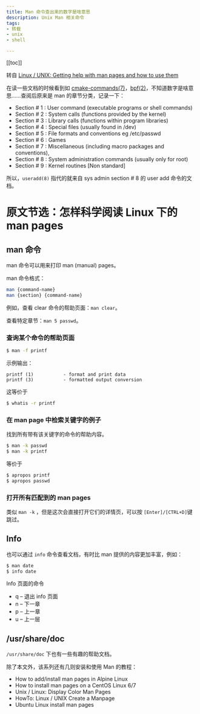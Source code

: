 ```yaml
---
title: Man 命令查出来的数字是啥意思
description: Unix Man 相关命令
tags: 
- 转载
- unix 
- shell

---
```


[[toc]]

转自 [Linux / UNIX: Getting help with man pages and how to use them](https://www.cyberciti.biz/faq/howto-use-linux-unix-man-pages/)

在读一些文档的时候看到如 [cmake-commands(7)](https://cmake.org/cmake/help/latest/manual/cmake-commands.7.html)，[bpf(2)](https://man7.org/linux/man-pages/man2/bpf.2.html)，不知道数字是啥意思……查阅后原来是 man 的章节分类，记录一下：

- Section # 1 : User command (executable programs or shell commands)
- Section # 2 : System calls (functions provided by the kernel)
- Section # 3 : Library calls (functions within program libraries)
- Section # 4 : Special files (usually found in /dev)
- Section # 5 : File formats and conventions eg /etc/passwd
- Section # 6 : Games
- Section # 7 : Miscellaneous (including macro packages and conventions),
- Section # 8 : System administration commands (usually only for root)
- Section # 9 : Kernel routines [Non standard]

所以，`useradd(8)` 指代的就来自 sys admin section # 8 的 user add 命令的文档。


# 原文节选：怎样科学阅读 Linux 下的 man pages

## man 命令

man 命令可以用来打印 man (manual) pages。

man 命令格式：
```bash
man {command-name}
man {section} {command-name}
```
例如，查看 clear 命令的帮助页面：`man clear`。

查看特定章节：`man 5 passwd`。

### 查询某个命令的帮助页面
```bash
$ man -f printf
```
示例输出：
```
printf (1)           - format and print data
printf (3)           - formatted output conversion
```
这等价于
```bash
$ whatis -r printf
````
### 在 man page 中检索关键字的例子
找到所有带有该关键字的命令的帮助内容。

```bash
$ man -k passwd
$ man -k printf
```
等价于
```bash
$ apropos printf
$ apropos passwd
```

### 打开所有匹配到的 man pages
类似 `man -k` ，但是这次会直接打开它们的详情页，可以按 `[Enter]/[CTRL+D]`键跳过。

## Info
也可以通过 `info` 命令查看文档，有时比 man 提供的内容更加丰富，例如：
```bash
$ man date
$ info date
```

Info 页面的命令
- q – 退出 info 页面
- n – 下一章
- p – 上一章
- u – 上一层


## /usr/share/doc
`/usr/share/doc` 下也有一些有趣的帮助文档。

除了本文外，该系列还有几则安装和使用 Man 的教程：
- How to add/install man pages in Alpine Linux
- How to install man pages on a CentOS Linux 6/7
- Unix / Linux: Display Color Man Pages
- HowTo: Linux / UNIX Create a Manpage
- Ubuntu Linux install man pages